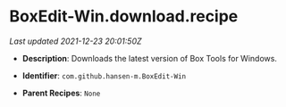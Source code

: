# BoxEdit-Win.download.recipe

_Last updated 2021-12-23 20:01:50Z_

- **Description**: Downloads the latest version of Box Tools for Windows.

- **Identifier**: `com.github.hansen-m.BoxEdit-Win`

- **Parent Recipes**: `None`
